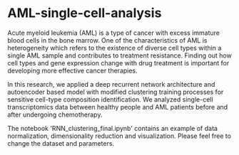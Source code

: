 # AML-single-cell-analysis
Acute myeloid leukemia (AML) is a type of cancer with excess immature blood cells in the bone marrow. One of the characteristics of AML is heterogeneity which refers to the existence of diverse cell types within a single AML sample and contributes to treatment resistance. Finding out how cell types and gene expression change with drug treatment is important for developing more effective cancer therapies.

In this research, we applied a deep recurrent network architecture and autoencoder based model with modified clustering training processes for sensitive cell-type composition identification. We analyzed single-cell transcriptomics data between healthy people and AML patients before and after undergoing chemotherapy.

The notebook 'RNN_clustering_final.ipynb' contains an example of data normalization, dimensionality reduction and visualization. Please feel free to change the dataset and parameters.